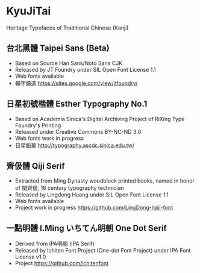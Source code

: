 # KyuJiTai
Heritage Typefaces of Traditional Chinese (Kanji)

## 台北黑體 Taipei Sans (Beta)
- Based on Source Han Sans/Noto Sans CJK
- Released by JT Foundry under SIL Open Font License 1.1
- Web fonts available
- 翰字鑄造 https://sites.google.com/view/jtfoundry/

## 日星初號楷體 Esther Typography No.1
- Based on Academia Sinica's Digital Archiving Project of RiXing Type Foundry's Printing
- Released under Creative Commons BY-NC-ND 3.0
- Web fonts work in progress
- 日星鉛華 http://typography.ascdc.sinica.edu.tw/

## 齊伋體 Qiji Serif
- Extracted from Ming Dynasty woodblock printed books, named in honor of 閔齊伋, 16 century typography technician
- Released by Lingdong Huang under SIL Open Font License 1.1
- Web fonts available
- Project work in progress https://github.com/LingDong-/qiji-font
## 一點明體 I.Ming いちてん明朝 One Dot Serif
- Derived from IPA明朝 (IPA Serif)
- Released by Ichiten Font Project (One-dot Font Project) under IPA Font License v1.0
- Project https://github.com/ichitenfont
